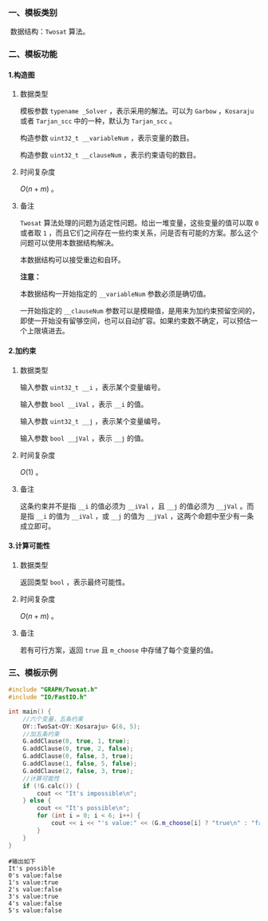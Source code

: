 ### 一、模板类别

​	数据结构：`Twosat` 算法。

### 二、模板功能

#### 1.构造图

1. 数据类型

   模板参数 `typename _Solver` ，表示采用的解法。可以为 `Garbow` ，`Kosaraju` 或者 `Tarjan_scc` 中的一种，默认为 `Tarjan_scc` 。

   构造参数 `uint32_t __variableNum`​ ，表示变量的数目。

   构造参数 `uint32_t __clauseNum` ，表示约束语句的数目。

2. 时间复杂度

   $O(n+m)$ 。

3. 备注

   `Twosat` 算法处理的问题为适定性问题。给出一堆变量，这些变量的值可以取 `0` 或者取 `1` ，而且它们之间存在一些约束关系，问是否有可能的方案。那么这个问题可以使用本数据结构解决。

   本数据结构可以接受重边和自环。

   **注意：**

   本数据结构一开始指定的 `__variableNum` 参数必须是确切值。

   一开始指定的 `__clauseNum` 参数可以是模糊值，是用来为加约束预留空间的，即使一开始没有留够空间，也可以自动扩容。如果约束数不确定，可以预估一个上限填进去。

#### 2.加约束

1. 数据类型

   输入参数 `uint32_t __i`​ ，表示某个变量编号。

   输入参数 `bool __iVal` ，表示 `__i` 的值。

   输入参数 `uint32_t __j` ，表示某个变量编号。

   输入参数 `bool __jVal` ，表示 `__j` 的值。

2. 时间复杂度

   $O(1)$ 。

3. 备注

   这条约束并不是指 `__i` 的值必须为 `__iVal` ，且 `__j` 的值必须为 `__jVal` 。而是指 `__i` 的值为 `__iVal` ，或 `__j` 的值为 `__jVal` ，这两个命题中至少有一条成立即可。


#### 3.计算可能性

1. 数据类型

   返回类型 `bool` ，表示最终可能性。

2. 时间复杂度

   $O(n+m)$ 。

3. 备注

   若有可行方案，返回 `true` 且 `m_choose` 中存储了每个变量的值。

### 三、模板示例

```c++
#include "GRAPH/Twosat.h"
#include "IO/FastIO.h"

int main() {
    //六个变量，五条约束
    OY::TwoSat<OY::Kosaraju> G(6, 5);
    //加五条约束
    G.addClause(0, true, 1, true);
    G.addClause(0, true, 2, false);
    G.addClause(0, false, 3, true);
    G.addClause(1, false, 5, false);
    G.addClause(2, false, 3, true);
    //计算可能性
    if (!G.calc()) {
        cout << "It's impossible\n";
    } else {
        cout << "It's possible\n";
        for (int i = 0; i < 6; i++) {
            cout << i << "'s value:" << (G.m_choose[i] ? "true\n" : "false\n");
        }
    }
}
```

```
#输出如下
It's possible
0's value:false
1's value:true
2's value:false
3's value:true
4's value:false
5's value:false

```

